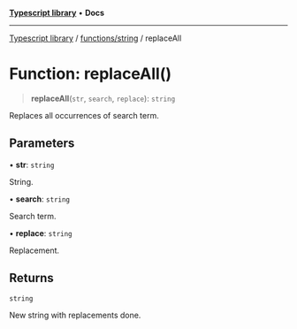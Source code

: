 [**Typescript library**](../../../index.md) • **Docs**

***

[Typescript library](../../../modules.md) / [functions/string](../index.md) / replaceAll

# Function: replaceAll()

> **replaceAll**(`str`, `search`, `replace`): `string`

Replaces all occurrences of search term.

## Parameters

• **str**: `string`

String.

• **search**: `string`

Search term.

• **replace**: `string`

Replacement.

## Returns

`string`

New string with replacements done.
